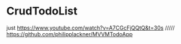 ﻿# CrudTodoList
just https://www.youtube.com/watch?v=A7CGcFjQQtQ&t=30s 
/////  
https://github.com/philipplackner/MVVMTodoApp
